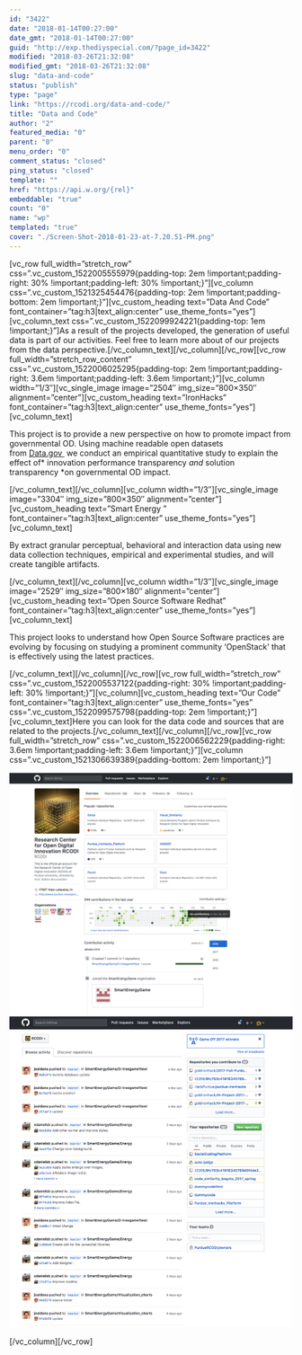 ```yaml
---
id: "3422"
date: "2018-01-14T00:27:00"
date_gmt: "2018-01-14T00:27:00"
guid: "http://exp.thediyspecial.com/?page_id=3422"
modified: "2018-03-26T21:32:08"
modified_gmt: "2018-03-26T21:32:08"
slug: "data-and-code"
status: "publish"
type: "page"
link: "https://rcodi.org/data-and-code/"
title: "Data and Code"
author: "2"
featured_media: "0"
parent: "0"
menu_order: "0"
comment_status: "closed"
ping_status: "closed"
template: ""
href: "https://api.w.org/{rel}"
embeddable: "true"
count: "0"
name: "wp"
templated: "true"
cover: "./Screen-Shot-2018-01-23-at-7.20.51-PM.png"
---
```

[vc_row full_width=&#x201D;stretch_row&#x201D; css=&#x201D;.vc_custom_1522005555979{padding-top: 2em !important;padding-right: 30% !important;padding-left: 30% !important;}&#x201D;][vc_column css=&#x201D;.vc_custom_1521325454476{padding-top: 2em !important;padding-bottom: 2em !important;}&#x201D;][vc_custom_heading text=&#x201D;Data And Code&#x201D; font_container=&#x201D;tag:h3|text_align:center&#x201D; use_theme_fonts=&#x201D;yes&#x201D;][vc_column_text css=&#x201D;.vc_custom_1522099924221{padding-top: 1em !important;}&#x201D;]As a result of the projects developed, the generation of useful data is part of our activities. Feel free to learn more about of our projects from the data perspective.[/vc_column_text][/vc_column][/vc_row][vc_row full_width=&#x201D;stretch_row_content&#x201D; css=&#x201D;.vc_custom_1522006025295{padding-top: 2em !important;padding-right: 3.6em !important;padding-left: 3.6em !important;}&#x201D;][vc_column width=&#x201D;1/3&#x2033;][vc_single_image image=&#x201D;2504&#x2033; img_size=&#x201D;800&#xD7;350&#x2033; alignment=&#x201D;center&#x201D;][vc_custom_heading text=&#x201D;IronHacks&#x201D; font_container=&#x201D;tag:h3|text_align:center&#x201D; use_theme_fonts=&#x201D;yes&#x201D;][vc_column_text]

This project is to provide a new perspective on how to promote impact from governmental OD. Using machine readable open datasets from&#xA0;[Data.gov&#xA0;](http://www.data.gov/)&#xA0;we conduct an empirical quantitative study to explain the effect of*&#xA0;innovation performance transparency&#xA0;*and*&#xA0;solution&#xA0; transparency&#xA0;*on governmental OD impact.

[/vc_column_text][/vc_column][vc_column width=&#x201D;1/3&#x2033;][vc_single_image image=&#x201D;3304&#x2033; img_size=&#x201D;800&#xD7;350&#x2033; alignment=&#x201D;center&#x201D;][vc_custom_heading text=&#x201D;Smart Energy &#x201D; font_container=&#x201D;tag:h3|text_align:center&#x201D; use_theme_fonts=&#x201D;yes&#x201D;][vc_column_text]

By extract granular perceptual, behavioral and interaction data using new data collection techniques, empirical and experimental studies, and will create tangible artifacts.

[/vc_column_text][/vc_column][vc_column width=&#x201D;1/3&#x2033;][vc_single_image image=&#x201D;2529&#x2033; img_size=&#x201D;800&#xD7;180&#x2033; alignment=&#x201D;center&#x201D;][vc_custom_heading text=&#x201D;Open Source Software Redhat&#x201D; font_container=&#x201D;tag:h3|text_align:center&#x201D; use_theme_fonts=&#x201D;yes&#x201D;][vc_column_text]

This project looks to understand how Open Source Software practices are evolving by focusing on studying a prominent community &#x2018;OpenStack&#x2019; that is effectively using the latest practices.

[/vc_column_text][/vc_column][/vc_row][vc_row full_width=&#x201D;stretch_row&#x201D; css=&#x201D;.vc_custom_1522005537122{padding-right: 30% !important;padding-left: 30% !important;}&#x201D;][vc_column][vc_custom_heading text=&#x201D;Our Code&#x201D; font_container=&#x201D;tag:h3|text_align:center&#x201D; use_theme_fonts=&#x201D;yes&#x201D; css=&#x201D;.vc_custom_1522099575798{padding-top: 2em !important;}&#x201D;][vc_column_text]Here you can look for the data code and sources that are related to the projects.[/vc_column_text][/vc_column][/vc_row][vc_row full_width=&#x201D;stretch_row&#x201D; css=&#x201D;.vc_custom_1522006562229{padding-right: 3.6em !important;padding-left: 3.6em !important;}&#x201D;][vc_column css=&#x201D;.vc_custom_1521306639389{padding-bottom: 2em !important;}&#x201D;]

[
![](./Screen-Shot-2018-01-23-at-7.20.51-PM.png)![](./Screen-Shot-2018-01-23-at-7.24.55-PM.png)
](https://github.com/rcodi)

[/vc_column][/vc_row]